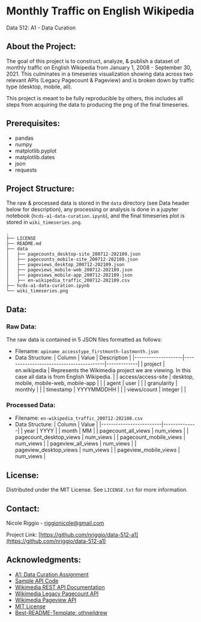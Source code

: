 # Monthly Traffic on English Wikipedia 
Data 512: A1 - Data Curation

<!-- ABOUT THE PROJECT -->
## About the Project:
The goal of this project is to construct, analyze, & publish a dataset of monthly traffic on English Wikipedia from January 1, 2008 - September 30, 2021. This culminates in a timeseries visualization showing data across two relevant APIs (Legacy Pagecount & Pageview) and is broken down by traffic type (desktop, mobile, all).

This project is meant to be fully reproducible by others, this includes all steps from acquiring the data to producing the png of the final timeseries.

<!-- PREREQUISITES -->
## Prerequisites:

* pandas
* numpy
* matplotlib.pyplot
* matplotlib.dates
* json
* requests

<!-- PROJECT STRUCTURE -->
## Project Structure:

The raw & processed data is stored in the `data` directory (see Data header below for description), any processing or analysis is done in a jupyter notebook (`hcds-a1-data-curation.ipynb`), and the final timeseries plot is stored in `wiki_timeseries.png`.

```
.
├── LICENSE
├── README.md
├── data
│   ├── pagecounts_desktop-site_200712-202109.json
│   ├── pagecounts_mobile-site_200712-202109.json
│   ├── pageviews_desktop_200712-202109.json
│   ├── pageviews_mobile-web_200712-202109.json
│   ├── pageviews_mobile-app_200712-202109.json
│   ├── en-wikipedia_traffic_200712-202109.csv
├── hcds-a1-data-curation.ipynb
└── wiki_timeseries.png
```

<!-- DATA -->
## Data:

### Raw Data:

The raw data is contained in 5 JSON files formatted as follows:
* Filename: `apiname_accesstype_firstmonth-lastmonth.json`
* Data Structure:
    |     Column         | Value                                   | Description |
    |--------------------|-----------------------------------------|-------------|
    | project            | en.wikipedia                            | Represents the Wikimedia project we are viewing. In this case all data is from English Wikipedia.            |
    | access/access-site | desktop, mobile, mobile-web, mobile-app |             |
    | agent              | user                                    |             |
    | granularity        | monthly                                 |             |
    | timestamp          | YYYYMMDDHH                              |             |
    | views/count        | integer                                 |             |


### Processed Data:
* Filename: `en-wikipedia_traffic_200712-202108.csv`
* Data Structure:
    |     Column              | Value        |
    |-------------------------|--------------|
    | year                    | YYYY         |
    | month                   | MM           |
    | pagecount_all_views     | num_views    |
    | pagecount_desktop_views | num_views    |
    | pagecount_mobile_views  | num_views    |
    | pageview_all_views      | num_views    |
    | pageview_desktop_views  | num_views    |
    | pageview_mobile_views   | num_views    |

<!-- LICENSE -->
## License:

Distributed under the MIT License. See `LICENSE.txt` for more information.


<!-- CONTACT -->
## Contact:

Nicole Riggio - riggionicole@gmail.com

Project Link: [https://github.com/nriggio/data-512-a1](https://github.com/nriggio/data-512-a1)


<!-- ACKNOWLEDGMENTS -->
## Acknowledgments:

* [A1: Data Curation Assignment](https://docs.google.com/document/d/1groRZyhgOwBxlSyE4vKEhYa-khKet8iWVaVDAgOH_Y4/edit#)
* [Sample API Code](https://public.paws.wmcloud.org/User:Jtmorgan/data512_a1_example.ipynb)
* [Wikimedia REST API Documentation](https://www.mediawiki.org/wiki/Wikimedia_REST_API)
* [Wikimedia Legacy Pagecount API](https://wikimedia.org/api/rest_v1/#/Legacy%20data/get_metrics_legacy_pagecounts_aggregate__project___access_site___granularity___start___end_)
* [Wikimedia Pageview API](https://wikimedia.org/api/rest_v1/#/Pageviews_data/get_metrics_pageviews_aggregate_project_access_agent_granularity_start_end)
* [MIT License](https://opensource.org/licenses/MIT)
* [Best-README-Template: othneildrew](https://github.com/othneildrew/Best-README-Template)

